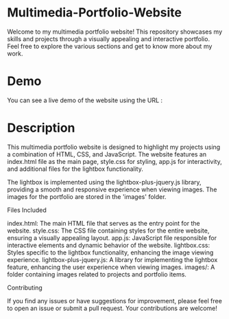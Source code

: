 # Multimedia-Portfolio-Website
Welcome to my multimedia portfolio website! This repository showcases my skills and projects through a visually appealing and interactive portfolio. Feel free to explore the various sections and get to know more about my work.

# Demo

You can see a live demo of the website using the URL : 

# Description

This multimedia portfolio website is designed to highlight my projects using a combination of HTML, CSS, and JavaScript. The website features an index.html file as the main page, style.css for styling, app.js for interactivity, and additional files for the lightbox functionality.

The lightbox is implemented using the lightbox-plus-jquery.js library, providing a smooth and responsive experience when viewing images. The images for the portfolio are stored in the 'images' folder.

Files Included

index.html: The main HTML file that serves as the entry point for the website.
style.css: The CSS file containing styles for the entire website, ensuring a visually appealing layout.
app.js: JavaScript file responsible for interactive elements and dynamic behavior of the website.
lightbox.css: Styles specific to the lightbox functionality, enhancing the image viewing experience.
lightbox-plus-jquery.js: A library for implementing the lightbox feature, enhancing the user experience when viewing images.
images/: A folder containing images related to projects and portfolio items.

Contributing

If you find any issues or have suggestions for improvement, please feel free to open an issue or submit a pull request. Your contributions are welcome!
